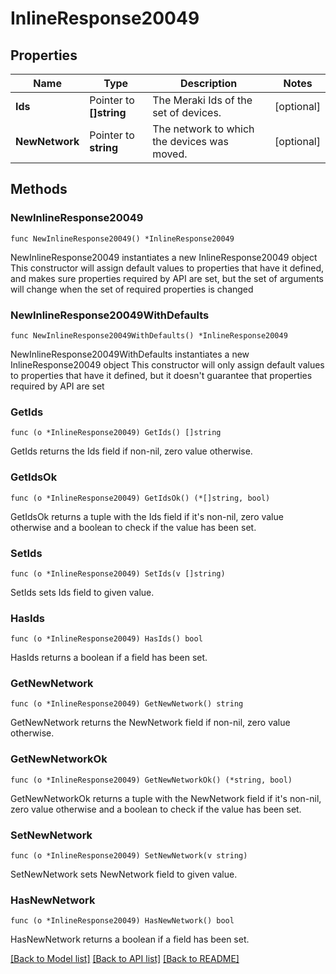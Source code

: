 # InlineResponse20049

## Properties

Name | Type | Description | Notes
------------ | ------------- | ------------- | -------------
**Ids** | Pointer to **[]string** | The Meraki Ids of the set of devices. | [optional] 
**NewNetwork** | Pointer to **string** | The network to which the devices was moved. | [optional] 

## Methods

### NewInlineResponse20049

`func NewInlineResponse20049() *InlineResponse20049`

NewInlineResponse20049 instantiates a new InlineResponse20049 object
This constructor will assign default values to properties that have it defined,
and makes sure properties required by API are set, but the set of arguments
will change when the set of required properties is changed

### NewInlineResponse20049WithDefaults

`func NewInlineResponse20049WithDefaults() *InlineResponse20049`

NewInlineResponse20049WithDefaults instantiates a new InlineResponse20049 object
This constructor will only assign default values to properties that have it defined,
but it doesn't guarantee that properties required by API are set

### GetIds

`func (o *InlineResponse20049) GetIds() []string`

GetIds returns the Ids field if non-nil, zero value otherwise.

### GetIdsOk

`func (o *InlineResponse20049) GetIdsOk() (*[]string, bool)`

GetIdsOk returns a tuple with the Ids field if it's non-nil, zero value otherwise
and a boolean to check if the value has been set.

### SetIds

`func (o *InlineResponse20049) SetIds(v []string)`

SetIds sets Ids field to given value.

### HasIds

`func (o *InlineResponse20049) HasIds() bool`

HasIds returns a boolean if a field has been set.

### GetNewNetwork

`func (o *InlineResponse20049) GetNewNetwork() string`

GetNewNetwork returns the NewNetwork field if non-nil, zero value otherwise.

### GetNewNetworkOk

`func (o *InlineResponse20049) GetNewNetworkOk() (*string, bool)`

GetNewNetworkOk returns a tuple with the NewNetwork field if it's non-nil, zero value otherwise
and a boolean to check if the value has been set.

### SetNewNetwork

`func (o *InlineResponse20049) SetNewNetwork(v string)`

SetNewNetwork sets NewNetwork field to given value.

### HasNewNetwork

`func (o *InlineResponse20049) HasNewNetwork() bool`

HasNewNetwork returns a boolean if a field has been set.


[[Back to Model list]](../README.md#documentation-for-models) [[Back to API list]](../README.md#documentation-for-api-endpoints) [[Back to README]](../README.md)



